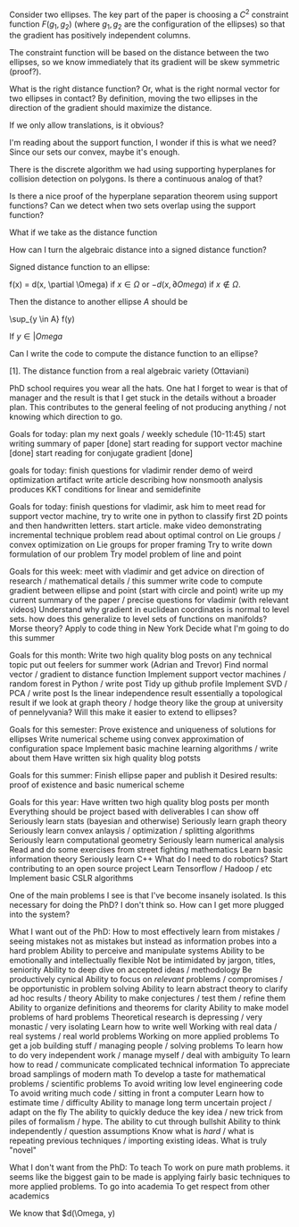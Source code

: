 Consider two ellipses. The key part of the paper is choosing a $C^2$ constraint function $F(g_1, g_2)$ (where $g_1, g_2$ are the configuration of the ellipses) so that the gradient has positively independent columns. 

The constraint function will be based on the distance between the two ellipses, so we know immediately that its gradient will be skew symmetric (proof?). 

What is the right distance function? Or, what is the right normal vector for two ellipses in contact? By definition, moving the two ellipses in the direction of the gradient should maximize the distance.

If we only allow translations, is it obvious?

I'm reading about the support function, I wonder if this is what we need? Since our sets our convex, maybe it's enough.

There is the discrete algorithm we had using supporting hyperplanes for collision detection on polygons. Is there a continuous analog of that?

Is there a nice proof of the hyperplane separation theorem using support functions? Can we detect when two sets overlap using the support function?

What if we take as the distance function 

How can I turn the algebraic distance into a signed distance function?

Signed distance function to an ellipse:

f(x) = d(x, \partial \Omega) if $x \in \Omega$ or $-d(x, \partial Omega)$ if $x \notin \Omega$. 

Then the distance to another ellipse $A$ should be

\sup_{y \in A} f(y)

If $y \in |Omega$ 

Can I write the code to compute the distance function to an ellipse?

[1]. The distance function from a real algebraic variety (Ottaviani)

PhD school requires you wear all the hats. One hat I forget to wear is that of manager and the result is that I get stuck in the details without a broader plan. This contributes to the general feeling of not producing anything / not knowing which direction to go.

Goals for today:
plan my next goals / weekly schedule (10-11:45)
start writing summary of paper [done]
start reading for support vector machine [done]
start reading for conjugate gradient [done]

goals for today:
finish questions for vladimir
render demo of weird optimization artifact
write article describing how nonsmooth analysis produces KKT conditions for linear and semidefinite

Goals for today:
finish questions for vladimir, ask him to meet
read for support vector machine, try to write one in python to classify first 2D points and then handwritten letters. start article. 
make video demonstrating incremental technique problem
read about optimal control on Lie groups / convex optimization on Lie groups for proper framing
Try to write down formulation of our problem
Try model problem of line and point

Goals for this week:
meet with vladimir and get advice on direction of research / mathematical details / this summer
write code to compute gradient between ellipse and point (start with circle and point)
write up my current summary of the paper / precise questions for vladimir (with relevant videos)
Understand why gradient in euclidean coordinates is normal to level sets. how does this generalize to level sets of functions on manifolds? Morse theory?
Apply to code thing in New York
Decide what I'm going to do this summer

Goals for this month:
Write two high quality blog posts on any technical topic
put out feelers for summer work (Adrian and Trevor)
Find normal vector / gradient to distance function
Implement support vector machines / random forest in Python / write post
Tidy up github profile 
Implement SVD / PCA / write post 
Is the linear independence result essentially a topological result if we look at graph theory / hodge theory like the group at university of pennelyvania? Will this make it easier to extend to ellipses?

Goals for this semester:
Prove existence and uniqueness of solutions for ellipses
Write numerical scheme using convex approximation of configuration space
Implement basic machine learning algorithms / write about them
Have written six high quality blog potsts

Goals for this summer:
Finish ellipse paper and publish it
Desired results: proof of existence and basic numerical scheme

Goals for this year:
Have written two high quality blog posts per month
Everything should be project based with deliverables I can show off
Seriously learn stats (bayesian and otherwise)
Seriously learn graph theory
Seriously learn convex anlaysis / optimization / splitting algorithms
Seriously learn computational geometry
Seriously learn numerical analysis
Read and do some exercises from street fighting mathematics
Learn basic information theory
Seriously learn C++
What do I need to do robotics?
Start contributing to an open source project
Learn Tensorflow / Hadoop / etc
Implement basic CSLR algorithms

One of the main problems I see is that I've become insanely isolated. Is this necessary for doing the PhD? I don't think so. How can I get more plugged into the system? 

What I want out of the PhD:
How to most effectively learn from mistakes / seeing mistakes not as mistakes but instead as information probes into a hard problem
Ability to perceive and manipulate systems
Ability to be emotionally and intellectually flexible
Not be intimidated by jargon, titles, seniority
Ability to deep dive on accepted ideas / methodology
Be productively cynical
Ability to focus on *relevant* problems / compromises / be opportunistic in problem solving
Ability to learn abstract theory to clarify ad hoc results / theory
Ability to make conjectures / test them / refine them
Ability to organize definitions and theorems for clarity
Ability to make model problems of hard problems
Theoretical research is depressing / very monastic / very isolating
Learn how to write well
Working with real data / real systems / real world problems
Working on more applied problems
To get a job building stuff / managing people / solving problems
To learn how to do very independent work / manage myself / deal with ambiguity
To learn how to read / communicate complicated technical information
To appreciate broad samplings of modern math
To develop a taste for mathematical problems / scientific problems
To avoid writing low level engineering code
To avoid writing much code / sitting in front a computer
Learn how to estimate time / difficulty
Ability to manage long term uncertain project / adapt on the fly
The ability to quickly deduce the key idea / new trick from piles of formalism / hype. The ability to cut through bullshit
Ability to think independently / question assumptions
Know what is *hard* / what is repeating previous techniques / importing existing ideas. What is truly "novel"

What I don't want from the PhD:
To teach
To work on pure math problems. it seems like the biggest gain to be made is applying fairly basic techniques to more applied problems.
To go into academia
To get respect from other academics

We know that $d(\Omega, y)
